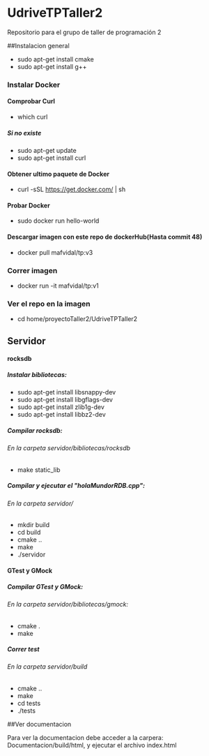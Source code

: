 
# UdriveTPTaller2
Repositorio para el grupo de taller de programación 2

##Instalacion general

 - sudo apt-get install cmake
 - sudo apt-get install g++

### Instalar Docker
#### Comprobar Curl

 - which curl

##### Si no existe

 - sudo apt-get update
 - sudo apt-get install curl

#### Obtener ultimo paquete de Docker

 - curl -sSL https://get.docker.com/ | sh
 
#### Probar Docker

 - sudo docker run hello-world

#### Descargar imagen con este repo de dockerHub(Hasta commit 48)

 - docker pull mafvidal/tp:v3

### Correr imagen

 - docker run -it mafvidal/tp:v1

### Ver el repo en la imagen

 - cd home/proyectoTaller2/UdriveTPTaller2

## Servidor

#### rocksdb

##### Instalar bibliotecas:

 - sudo apt-get install libsnappy-dev
 - sudo apt-get install libgflags-dev
 - sudo apt-get install zlib1g-dev
 - sudo apt-get install libbz2-dev

##### Compilar rocksdb:

###### En la carpeta servidor/bibliotecas/rocksdb

 - make static_lib

##### Compilar y ejecutar el "holaMundorRDB.cpp":

###### En la carpeta servidor/

 - mkdir build
 - cd build
 - cmake ..
 - make
 - ./servidor

#### GTest y GMock

##### Compilar GTest y GMock:

###### En la carpeta servidor/bibliotecas/gmock:

 - cmake .
 - make

##### Correr test

###### En la carpeta servidor/build

 - cmake ..
 - make
 - cd tests
 - ./tests

##Ver documentacion

Para ver la documentacion debe acceder a la carpera: Documentacion/build/html, y ejecutar el archivo index.html
